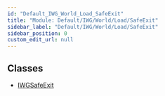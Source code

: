 ```yaml
---
id: "Default_IWG_World_Load_SafeExit"
title: "Module: Default/IWG/World/Load/SafeExit"
sidebar_label: "Default/IWG/World/Load/SafeExit"
sidebar_position: 0
custom_edit_url: null
---
```


## Classes

- [IWGSafeExit](../classes/Default_IWG_World_Load_SafeExit.IWGSafeExit.md)
